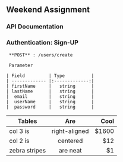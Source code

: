 ## Weekend Assignment

### API Documentation

### Authentication: Sign-UP
	
	 **POST** : /users/create

	 Parameter

	| Field         | Type          | 
	| ------------- |:-------------:| 
	| firstName     |   string      | 
	| lastName      |   string      |   
	|  email        |   string      | 
	|  userName     |   string      | 
	|  password     |   string      |    

| Tables        | Are           | Cool  |
| ------------- |:-------------:| -----:|
| col 3 is      | right-aligned | $1600 |
| col 2 is      | centered      |   $12 |
| zebra stripes | are neat      |    $1 |